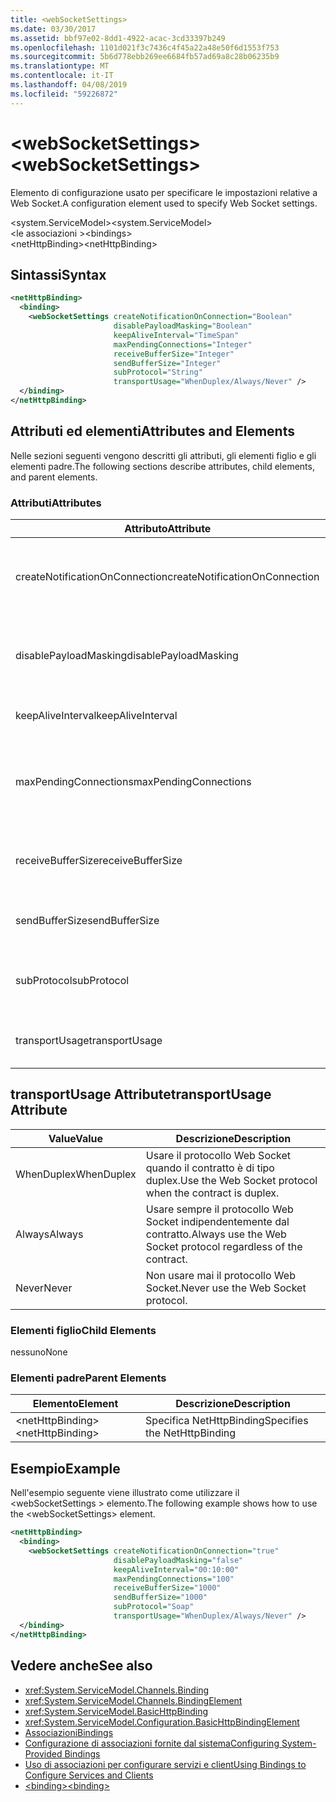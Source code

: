 ```yaml
---
title: <webSocketSettings>
ms.date: 03/30/2017
ms.assetid: bbf97e02-8dd1-4922-acac-3cd33397b249
ms.openlocfilehash: 1101d021f3c7436c4f45a22a48e50f6d1553f753
ms.sourcegitcommit: 5b6d778ebb269ee6684fb57ad69a8c28b06235b9
ms.translationtype: MT
ms.contentlocale: it-IT
ms.lasthandoff: 04/08/2019
ms.locfileid: "59226872"
---
```

# <a name="websocketsettings"></a><span data-ttu-id="3c189-101">\<webSocketSettings></span><span class="sxs-lookup"><span data-stu-id="3c189-101">\<webSocketSettings></span></span>
<span data-ttu-id="3c189-102">Elemento di configurazione usato per specificare le impostazioni relative a Web Socket.</span><span class="sxs-lookup"><span data-stu-id="3c189-102">A configuration element used to specify Web Socket settings.</span></span>  
  
<span data-ttu-id="3c189-103">\<system.ServiceModel></span><span class="sxs-lookup"><span data-stu-id="3c189-103">\<system.ServiceModel></span></span>  
<span data-ttu-id="3c189-104">\<le associazioni ></span><span class="sxs-lookup"><span data-stu-id="3c189-104">\<bindings></span></span>  
<span data-ttu-id="3c189-105">\<netHttpBinding></span><span class="sxs-lookup"><span data-stu-id="3c189-105">\<netHttpBinding></span></span>  
  
## <a name="syntax"></a><span data-ttu-id="3c189-106">Sintassi</span><span class="sxs-lookup"><span data-stu-id="3c189-106">Syntax</span></span>  
  
```xml  
<netHttpBinding>
  <binding>
    <webSocketSettings createNotificationOnConnection="Boolean"
                       disablePayloadMasking="Boolean"
                       keepAliveInterval="TimeSpan"
                       maxPendingConnections="Integer"
                       receiveBufferSize="Integer"
                       sendBufferSize="Integer"
                       subProtocol="String"
                       transportUsage="WhenDuplex/Always/Never" />
  </binding>
</netHttpBinding>
```  
  
## <a name="attributes-and-elements"></a><span data-ttu-id="3c189-107">Attributi ed elementi</span><span class="sxs-lookup"><span data-stu-id="3c189-107">Attributes and Elements</span></span>  
 <span data-ttu-id="3c189-108">Nelle sezioni seguenti vengono descritti gli attributi, gli elementi figlio e gli elementi padre.</span><span class="sxs-lookup"><span data-stu-id="3c189-108">The following sections describe attributes, child elements, and parent elements.</span></span>  
  
### <a name="attributes"></a><span data-ttu-id="3c189-109">Attributi</span><span class="sxs-lookup"><span data-stu-id="3c189-109">Attributes</span></span>  
  
|<span data-ttu-id="3c189-110">Attributo</span><span class="sxs-lookup"><span data-stu-id="3c189-110">Attribute</span></span>|<span data-ttu-id="3c189-111">Descrizione</span><span class="sxs-lookup"><span data-stu-id="3c189-111">Description</span></span>|  
|---------------|-----------------|  
|<span data-ttu-id="3c189-112">createNotificationOnConnection</span><span class="sxs-lookup"><span data-stu-id="3c189-112">createNotificationOnConnection</span></span>|<span data-ttu-id="3c189-113">Specifica se una notifica viene inviata alla connessione.</span><span class="sxs-lookup"><span data-stu-id="3c189-113">Specifies whether a notification is sent upon connection.</span></span>|  
|<span data-ttu-id="3c189-114">disablePayloadMasking</span><span class="sxs-lookup"><span data-stu-id="3c189-114">disablePayloadMasking</span></span>|<span data-ttu-id="3c189-115">Specifica se il mascheramento di Web Socket è disabilitato.</span><span class="sxs-lookup"><span data-stu-id="3c189-115">Specifies whether Web Socket masking is disabled.</span></span>|  
|<span data-ttu-id="3c189-116">keepAliveInterval</span><span class="sxs-lookup"><span data-stu-id="3c189-116">keepAliveInterval</span></span>|<span data-ttu-id="3c189-117">Specifica l'intervallo keep-alive.</span><span class="sxs-lookup"><span data-stu-id="3c189-117">Specifies the keep alive interval.</span></span>|  
|<span data-ttu-id="3c189-118">maxPendingConnections</span><span class="sxs-lookup"><span data-stu-id="3c189-118">maxPendingConnections</span></span>|<span data-ttu-id="3c189-119">Specifica il numero massimo di connessioni in attesa dell'invio nel servizio.</span><span class="sxs-lookup"><span data-stu-id="3c189-119">Specifies the maximum number of connections awaiting dispatch on the service.</span></span>|  
|<span data-ttu-id="3c189-120">receiveBufferSize</span><span class="sxs-lookup"><span data-stu-id="3c189-120">receiveBufferSize</span></span>|<span data-ttu-id="3c189-121">Specifica le dimensioni del buffer di ricezione.</span><span class="sxs-lookup"><span data-stu-id="3c189-121">Specifies the size of the receive buffer.</span></span>|  
|<span data-ttu-id="3c189-122">sendBufferSize</span><span class="sxs-lookup"><span data-stu-id="3c189-122">sendBufferSize</span></span>|<span data-ttu-id="3c189-123">Specifica le dimensioni del buffer di invio.</span><span class="sxs-lookup"><span data-stu-id="3c189-123">Specifies the size of the send buffer.</span></span>|  
|<span data-ttu-id="3c189-124">subProtocol</span><span class="sxs-lookup"><span data-stu-id="3c189-124">subProtocol</span></span>|<span data-ttu-id="3c189-125">Specifica il sottoprotocollo Web Socket.</span><span class="sxs-lookup"><span data-stu-id="3c189-125">Specifies the Web Socket subprotocol.</span></span>|  
|<span data-ttu-id="3c189-126">transportUsage</span><span class="sxs-lookup"><span data-stu-id="3c189-126">transportUsage</span></span>|<span data-ttu-id="3c189-127">Specifica quando usare Web Sockets.</span><span class="sxs-lookup"><span data-stu-id="3c189-127">Specifies when to use Web Sockets.</span></span>|  
  
## <a name="transportusage-attribute"></a><span data-ttu-id="3c189-128">transportUsage Attribute</span><span class="sxs-lookup"><span data-stu-id="3c189-128">transportUsage Attribute</span></span>  
  
|<span data-ttu-id="3c189-129">Value</span><span class="sxs-lookup"><span data-stu-id="3c189-129">Value</span></span>|<span data-ttu-id="3c189-130">Descrizione</span><span class="sxs-lookup"><span data-stu-id="3c189-130">Description</span></span>|  
|-----------|-----------------|  
|<span data-ttu-id="3c189-131">WhenDuplex</span><span class="sxs-lookup"><span data-stu-id="3c189-131">WhenDuplex</span></span>|<span data-ttu-id="3c189-132">Usare il protocollo Web Socket quando il contratto è di tipo duplex.</span><span class="sxs-lookup"><span data-stu-id="3c189-132">Use the Web Socket protocol when the contract is duplex.</span></span>|  
|<span data-ttu-id="3c189-133">Always</span><span class="sxs-lookup"><span data-stu-id="3c189-133">Always</span></span>|<span data-ttu-id="3c189-134">Usare sempre il protocollo Web Socket indipendentemente dal contratto.</span><span class="sxs-lookup"><span data-stu-id="3c189-134">Always use the Web Socket protocol regardless of the contract.</span></span>|  
|<span data-ttu-id="3c189-135">Never</span><span class="sxs-lookup"><span data-stu-id="3c189-135">Never</span></span>|<span data-ttu-id="3c189-136">Non usare mai il protocollo Web Socket.</span><span class="sxs-lookup"><span data-stu-id="3c189-136">Never use the Web Socket protocol.</span></span>|  
  
### <a name="child-elements"></a><span data-ttu-id="3c189-137">Elementi figlio</span><span class="sxs-lookup"><span data-stu-id="3c189-137">Child Elements</span></span>  
 <span data-ttu-id="3c189-138">nessuno</span><span class="sxs-lookup"><span data-stu-id="3c189-138">None</span></span>  
  
### <a name="parent-elements"></a><span data-ttu-id="3c189-139">Elementi padre</span><span class="sxs-lookup"><span data-stu-id="3c189-139">Parent Elements</span></span>  
  
|<span data-ttu-id="3c189-140">Elemento</span><span class="sxs-lookup"><span data-stu-id="3c189-140">Element</span></span>|<span data-ttu-id="3c189-141">Descrizione</span><span class="sxs-lookup"><span data-stu-id="3c189-141">Description</span></span>|  
|-------------|-----------------|  
|<span data-ttu-id="3c189-142">\<netHttpBinding></span><span class="sxs-lookup"><span data-stu-id="3c189-142">\<netHttpBinding></span></span>|<span data-ttu-id="3c189-143">Specifica NetHttpBinding</span><span class="sxs-lookup"><span data-stu-id="3c189-143">Specifies the NetHttpBinding</span></span>|  
  
## <a name="example"></a><span data-ttu-id="3c189-144">Esempio</span><span class="sxs-lookup"><span data-stu-id="3c189-144">Example</span></span>  
 <span data-ttu-id="3c189-145">Nell'esempio seguente viene illustrato come utilizzare il \<webSocketSettings > elemento.</span><span class="sxs-lookup"><span data-stu-id="3c189-145">The following example shows how to use the \<webSocketSettings> element.</span></span>  
  
```xml  
<netHttpBinding>
  <binding>
    <webSocketSettings createNotificationOnConnection="true"
                       disablePayloadMasking="false"
                       keepAliveInterval="00:10:00"
                       maxPendingConnections="100"
                       receiveBufferSize="1000"
                       sendBufferSize="1000"
                       subProtocol="Soap"
                       transportUsage="WhenDuplex/Always/Never" />
  </binding>
</netHttpBinding>
```  
  
## <a name="see-also"></a><span data-ttu-id="3c189-146">Vedere anche</span><span class="sxs-lookup"><span data-stu-id="3c189-146">See also</span></span>

- <xref:System.ServiceModel.Channels.Binding>
- <xref:System.ServiceModel.Channels.BindingElement>
- <xref:System.ServiceModel.BasicHttpBinding>
- <xref:System.ServiceModel.Configuration.BasicHttpBindingElement>
- [<span data-ttu-id="3c189-147">Associazioni</span><span class="sxs-lookup"><span data-stu-id="3c189-147">Bindings</span></span>](../../../../../docs/framework/wcf/bindings.md)
- [<span data-ttu-id="3c189-148">Configurazione di associazioni fornite dal sistema</span><span class="sxs-lookup"><span data-stu-id="3c189-148">Configuring System-Provided Bindings</span></span>](../../../../../docs/framework/wcf/feature-details/configuring-system-provided-bindings.md)
- [<span data-ttu-id="3c189-149">Uso di associazioni per configurare servizi e client</span><span class="sxs-lookup"><span data-stu-id="3c189-149">Using Bindings to Configure Services and Clients</span></span>](../../../../../docs/framework/wcf/using-bindings-to-configure-services-and-clients.md)
- [<span data-ttu-id="3c189-150">\<binding></span><span class="sxs-lookup"><span data-stu-id="3c189-150">\<binding></span></span>](../../../../../docs/framework/misc/binding.md)
